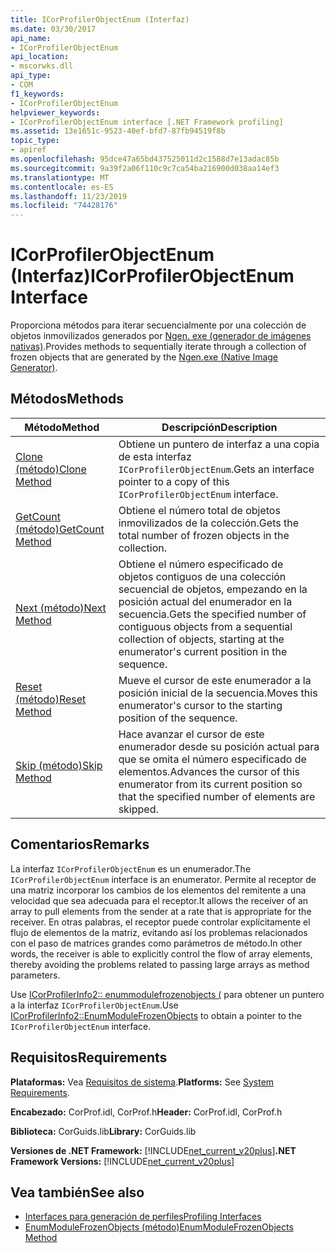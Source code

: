 ```yaml
---
title: ICorProfilerObjectEnum (Interfaz)
ms.date: 03/30/2017
api_name:
- ICorProfilerObjectEnum
api_location:
- mscorwks.dll
api_type:
- COM
f1_keywords:
- ICorProfilerObjectEnum
helpviewer_keywords:
- ICorProfilerObjectEnum interface [.NET Framework profiling]
ms.assetid: 13e1651c-9523-40ef-bfd7-87fb94519f8b
topic_type:
- apiref
ms.openlocfilehash: 95dce47a65bd437525011d2c1588d7e13adac85b
ms.sourcegitcommit: 9a39f2a06f110c9c7ca54ba216900d038aa14ef3
ms.translationtype: MT
ms.contentlocale: es-ES
ms.lasthandoff: 11/23/2019
ms.locfileid: "74428176"
---
```

# <a name="icorprofilerobjectenum-interface"></a><span data-ttu-id="f0fdf-102">ICorProfilerObjectEnum (Interfaz)</span><span class="sxs-lookup"><span data-stu-id="f0fdf-102">ICorProfilerObjectEnum Interface</span></span>
<span data-ttu-id="f0fdf-103">Proporciona métodos para iterar secuencialmente por una colección de objetos inmovilizados generados por [Ngen. exe (generador de imágenes nativas)](../../../../docs/framework/tools/ngen-exe-native-image-generator.md).</span><span class="sxs-lookup"><span data-stu-id="f0fdf-103">Provides methods to sequentially iterate through a collection of frozen objects that are generated by the [Ngen.exe (Native Image Generator)](../../../../docs/framework/tools/ngen-exe-native-image-generator.md).</span></span>  
  
## <a name="methods"></a><span data-ttu-id="f0fdf-104">Métodos</span><span class="sxs-lookup"><span data-stu-id="f0fdf-104">Methods</span></span>  
  
|<span data-ttu-id="f0fdf-105">Método</span><span class="sxs-lookup"><span data-stu-id="f0fdf-105">Method</span></span>|<span data-ttu-id="f0fdf-106">Descripción</span><span class="sxs-lookup"><span data-stu-id="f0fdf-106">Description</span></span>|  
|------------|-----------------|  
|[<span data-ttu-id="f0fdf-107">Clone (método)</span><span class="sxs-lookup"><span data-stu-id="f0fdf-107">Clone Method</span></span>](../../../../docs/framework/unmanaged-api/profiling/icorprofilerobjectenum-clone-method.md)|<span data-ttu-id="f0fdf-108">Obtiene un puntero de interfaz a una copia de esta interfaz `ICorProfilerObjectEnum`.</span><span class="sxs-lookup"><span data-stu-id="f0fdf-108">Gets an interface pointer to a copy of this `ICorProfilerObjectEnum` interface.</span></span>|  
|[<span data-ttu-id="f0fdf-109">GetCount (método)</span><span class="sxs-lookup"><span data-stu-id="f0fdf-109">GetCount Method</span></span>](../../../../docs/framework/unmanaged-api/profiling/icorprofilerobjectenum-getcount-method.md)|<span data-ttu-id="f0fdf-110">Obtiene el número total de objetos inmovilizados de la colección.</span><span class="sxs-lookup"><span data-stu-id="f0fdf-110">Gets the total number of frozen objects in the collection.</span></span>|  
|[<span data-ttu-id="f0fdf-111">Next (método)</span><span class="sxs-lookup"><span data-stu-id="f0fdf-111">Next Method</span></span>](../../../../docs/framework/unmanaged-api/profiling/icorprofilerobjectenum-next-method.md)|<span data-ttu-id="f0fdf-112">Obtiene el número especificado de objetos contiguos de una colección secuencial de objetos, empezando en la posición actual del enumerador en la secuencia.</span><span class="sxs-lookup"><span data-stu-id="f0fdf-112">Gets the specified number of contiguous objects from a sequential collection of objects, starting at the enumerator's current position in the sequence.</span></span>|  
|[<span data-ttu-id="f0fdf-113">Reset (método)</span><span class="sxs-lookup"><span data-stu-id="f0fdf-113">Reset Method</span></span>](../../../../docs/framework/unmanaged-api/profiling/icorprofilerobjectenum-reset-method.md)|<span data-ttu-id="f0fdf-114">Mueve el cursor de este enumerador a la posición inicial de la secuencia.</span><span class="sxs-lookup"><span data-stu-id="f0fdf-114">Moves this enumerator's cursor to the starting position of the sequence.</span></span>|  
|[<span data-ttu-id="f0fdf-115">Skip (método)</span><span class="sxs-lookup"><span data-stu-id="f0fdf-115">Skip Method</span></span>](../../../../docs/framework/unmanaged-api/profiling/icorprofilerobjectenum-skip-method.md)|<span data-ttu-id="f0fdf-116">Hace avanzar el cursor de este enumerador desde su posición actual para que se omita el número especificado de elementos.</span><span class="sxs-lookup"><span data-stu-id="f0fdf-116">Advances the cursor of this enumerator from its current position so that the specified number of elements are skipped.</span></span>|  
  
## <a name="remarks"></a><span data-ttu-id="f0fdf-117">Comentarios</span><span class="sxs-lookup"><span data-stu-id="f0fdf-117">Remarks</span></span>  
 <span data-ttu-id="f0fdf-118">La interfaz `ICorProfilerObjectEnum` es un enumerador.</span><span class="sxs-lookup"><span data-stu-id="f0fdf-118">The `ICorProfilerObjectEnum` interface is an enumerator.</span></span> <span data-ttu-id="f0fdf-119">Permite al receptor de una matriz incorporar los cambios de los elementos del remitente a una velocidad que sea adecuada para el receptor.</span><span class="sxs-lookup"><span data-stu-id="f0fdf-119">It allows the receiver of an array to pull elements from the sender at a rate that is appropriate for the receiver.</span></span> <span data-ttu-id="f0fdf-120">En otras palabras, el receptor puede controlar explícitamente el flujo de elementos de la matriz, evitando así los problemas relacionados con el paso de matrices grandes como parámetros de método.</span><span class="sxs-lookup"><span data-stu-id="f0fdf-120">In other words, the receiver is able to explicitly control the flow of array elements, thereby avoiding the problems related to passing large arrays as method parameters.</span></span>  
  
 <span data-ttu-id="f0fdf-121">Use [ICorProfilerInfo2:: enummodulefrozenobjects (](../../../../docs/framework/unmanaged-api/profiling/icorprofilerinfo2-enummodulefrozenobjects-method.md) para obtener un puntero a la interfaz `ICorProfilerObjectEnum`.</span><span class="sxs-lookup"><span data-stu-id="f0fdf-121">Use [ICorProfilerInfo2::EnumModuleFrozenObjects](../../../../docs/framework/unmanaged-api/profiling/icorprofilerinfo2-enummodulefrozenobjects-method.md) to obtain a pointer to the `ICorProfilerObjectEnum` interface.</span></span>  
  
## <a name="requirements"></a><span data-ttu-id="f0fdf-122">Requisitos</span><span class="sxs-lookup"><span data-stu-id="f0fdf-122">Requirements</span></span>  
 <span data-ttu-id="f0fdf-123">**Plataformas:** Vea [Requisitos de sistema](../../../../docs/framework/get-started/system-requirements.md).</span><span class="sxs-lookup"><span data-stu-id="f0fdf-123">**Platforms:** See [System Requirements](../../../../docs/framework/get-started/system-requirements.md).</span></span>  
  
 <span data-ttu-id="f0fdf-124">**Encabezado:** CorProf.idl, CorProf.h</span><span class="sxs-lookup"><span data-stu-id="f0fdf-124">**Header:** CorProf.idl, CorProf.h</span></span>  
  
 <span data-ttu-id="f0fdf-125">**Biblioteca:** CorGuids.lib</span><span class="sxs-lookup"><span data-stu-id="f0fdf-125">**Library:** CorGuids.lib</span></span>  
  
 <span data-ttu-id="f0fdf-126">**Versiones de .NET Framework:** [!INCLUDE[net_current_v20plus](../../../../includes/net-current-v20plus-md.md)]</span><span class="sxs-lookup"><span data-stu-id="f0fdf-126">**.NET Framework Versions:** [!INCLUDE[net_current_v20plus](../../../../includes/net-current-v20plus-md.md)]</span></span>  
  
## <a name="see-also"></a><span data-ttu-id="f0fdf-127">Vea también</span><span class="sxs-lookup"><span data-stu-id="f0fdf-127">See also</span></span>

- [<span data-ttu-id="f0fdf-128">Interfaces para generación de perfiles</span><span class="sxs-lookup"><span data-stu-id="f0fdf-128">Profiling Interfaces</span></span>](../../../../docs/framework/unmanaged-api/profiling/profiling-interfaces.md)
- [<span data-ttu-id="f0fdf-129">EnumModuleFrozenObjects (método)</span><span class="sxs-lookup"><span data-stu-id="f0fdf-129">EnumModuleFrozenObjects Method</span></span>](../../../../docs/framework/unmanaged-api/profiling/icorprofilerinfo2-enummodulefrozenobjects-method.md)

